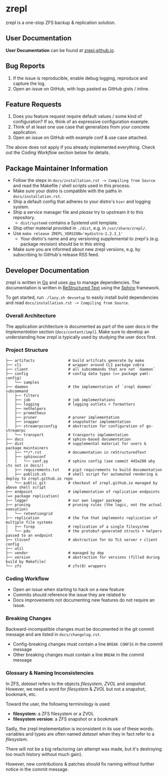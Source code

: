# zrepl
zrepl is a one-stop ZFS backup & replication solution.

## User Documentation

**User Documentation** can be found at [zrepl.github.io](https://zrepl.github.io).

## Bug Reports

1. If the issue is reproducible, enable debug logging, reproduce and capture the log.
2. Open an issue on GitHub, with logs pasted as GitHub gists / inline.

## Feature Requests

1. Does you feature request require default values / some kind of configuration?
   If so, think of an expressive configuration example.
2. Think of at least one use case that generalizes from your concrete application.
3. Open an issue on GitHub with example conf & use case attached.

The above does not apply if you already implemented everything.
Check out the *Coding Workflow* section below for details.

## Package Maintainer Information

* Follow the steps in `docs/installation.rst -> Compiling from Source` and read the Makefile / shell scripts used in this process.
* Make sure your distro is compatible with the paths in `docs/installation.rst`.
* Ship a default config that adheres to your distro's `hier` and logging system.
* Ship a service manager file and _please_ try to upstream it to this repository.
  * `dist/systemd` contains a Systemd unit template.
* Ship other material provided in `./dist`, e.g. in `/usr/share/zrepl/`.
* Use `make release ZREPL_VERSION='mydistro-1.2.3_1'`
    * Your distro's name and any versioning supplemental to zrepl's (e.g. package revision) should be in this string
* Make sure you are informed about new zrepl versions, e.g. by subscribing to GitHub's release RSS feed.

## Developer Documentation

zrepl is written in [Go](https://golang.org) and uses [`dep`](https://github.com/golang/dep) to manage dependencies.
The documentation is written in [ReStructured Text](http://docutils.sourceforge.net/rst.html) using the [Sphinx](https://www.sphinx-doc.org) framework.

To get started, run `./lazy.sh devsetup` to easily install build dependencies and read `docs/installation.rst -> Compiling from Source`.

### Overall Architecture

The application architecture is documented as part of the user docs in the *Implementation* section (`docs/content/impl`).
Make sure to develop an understanding how zrepl is typically used by studying the user docs first.

### Project Structure

```
├── artifacts               # build artifcats generate by make
├── cli                     # wrapper around CLI package cobra
├── client                  # all subcommands that are not `daemon`
├── config                  # config data types (=> package yaml-config)
│   └── samples
├── daemon                  # the implementation of `zrepl daemon` subcommand
│   ├── filters
│   ├── job                 # job implementations
│   ├── logging             # logging outlets + formatters
│   ├── nethelpers
│   ├── prometheus
│   ├── pruner              # pruner implementation
│   ├── snapper             # snapshotter implementation
│   ├── streamrpcconfig     # abstraction for configuration of go-streamrpc
│   └── transport           # transports implementation
├── docs                    # sphinx-based documentation
├── dist                    # supplemental material for users & package maintainers
│   ├── **/*.rst            # documentation in reStructuredText
│   ├── sphinxconf
│   │   └── conf.py         # sphinx config (see commit 445a280 why its not in docs/)
│   ├── requirements.txt    # pip3 requirements to build documentation
│   ├── publish.sh          # shell script for automated rendering & deploy to zrepl.github.io repo
│   └── public_git          # checkout of zrepl.github.io managed by above shell script
├── endpoint                # implementation of replication endpoints (=> package replication)
├── logger                  # our own logger package
├── pruning                 # pruning rules (the logic, not the actual execution)
│   └── retentiongrid
├── replication             # the fsm that implements replication of multiple file systems
│   ├── fsrep               # replication of a single filesystem
│   └── pdu                 # the protobuf-generated structs + helpers passed to an endpoint
├── tlsconf                 # abstraction for Go TLS server + client config
├── util
├── vendor                  # managed by dep
├── version                 # abstraction for versions (filled during build by Makefile)
└── zfs                     # zfs(8) wrappers
```

### Coding Workflow

* Open an issue when starting to hack on a new feature
* Commits should reference the issue they are related to
* Docs improvements not documenting new features do not require an issue.

### Breaking Changes

Backward-incompatible changes must be documented in the git commit message and are listed in `docs/changelog.rst`.

* Config-breaking changes must contain a line `BREAK CONFIG` in the commit message
* Other breaking changes must contain a line `BREAK` in the commit message

### Glossary & Naming Inconsistencies

In ZFS, *dataset* refers to the objects *filesystem*, *ZVOL* and *snapshot*. <br />
However, we need a word for *filesystem* & *ZVOL* but not a snapshot, bookmark, etc.

Toward the user, the following terminology is used:

* **filesystem**: a ZFS filesystem or a ZVOL
* **filesystem version**: a ZFS snapshot or a bookmark

Sadly, the zrepl implementation is inconsistent in its use of these words:
variables and types are often named *dataset* when they in fact refer to a *filesystem*.

There will not be a big refactoring (an attempt was made, but it's destroying too much history without much gain).

However, new contributions & patches should fix naming without further notice in the commit message.

